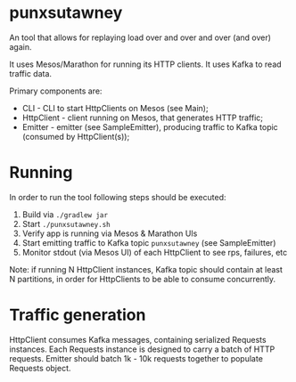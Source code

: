 # punxsutawney
An tool that allows for replaying load over and over and over (and over) again.

It uses Mesos/Marathon for running its HTTP clients.
It uses Kafka to read traffic data.

Primary components are:
- CLI - CLI to start HttpClients on Mesos (see Main);
- HttpClient - client running on Mesos, that generates HTTP traffic;
- Emitter - emitter (see SampleEmitter), producing traffic to Kafka topic (consumed by HttpClient(s));

# Running
In order to run the tool following steps should be executed:
1. Build via `./gradlew jar`
2. Start `./punxsutawney.sh`
3. Verify app is running via Mesos & Marathon UIs
4. Start emitting traffic to Kafka topic `punxsutawney` (see SampleEmitter)
5. Monitor stdout (via Mesos UI) of each HttpClient to see rps, failures, etc

Note: if running N HttpClient instances, Kafka topic should contain at least N partitions,
in order for HttpClients to be able to consume concurrently.

# Traffic generation
HttpClient consumes Kafka messages, containing serialized Requests instances.
Each Requests instance is designed to carry a batch of HTTP requests.
Emitter should batch 1k - 10k requests together to populate Requests object.